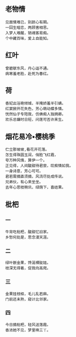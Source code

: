 ## 老物情

```
见面情难已，别颜心有期。
一回生暗恋，两顾害相思。
入梦人难醒，销魂客易痴。
个中藏百味，爱上自能知。
```

## 红叶

```
曾碧献东风，丹心运不通。
病寒羞老脸，赴死为春红。
```

## 荷

```
香妃出浴艳倾城，半掩娇羞半引蜻。
红窦掀开花失色，芳心萌动蝶多情。
恍然仙子专陪我，仿佛痴人独拥卿。
欢乐总嫌时日短，问莲可否许来生。
```


## 烟花易冷•樱桃季

```
伫立那坡坡,看花开花落。
怎生得珠圆玉润，俏脸飞红霞，
夸万种风情，算伊一个。
正见得，人间酸甜待君尝，叹痴情如我。
一身诗意，芳心可可。
君若需摘直须摘，风流尽处成传说。
兄弟伙，有心来坐坐。
去年心思枝稍讯，绿荫下，喜结果。
```

## 枇杷

### 一

```
牛背吃枇杷，酸甜忆旧家。
乡愁何处是，思念漫天涯。
```

### 二

```
绿叶嵌金果，馋涎裸腚娃。
枝深无得着，促我向高爬。
```

### 三

```
金果挂枝桠，毛儿乱若麻。
门前还未熟，窥计比邻家。
```

### 四

```
今日摘枇杷，轻风送落霞。
香浓她不见，梦里唤三丫。
```
